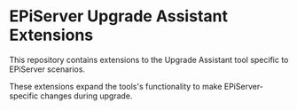 # EPiServer Upgrade Assistant Extensions

This repository contains extensions to the Upgrade Assistant tool specific to EPiServer scenarios.

These extensions expand the tools's functionality to make EPiServer-specific changes during upgrade.
